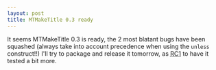 ```yaml
---
layout: post
title: MTMakeTitle 0.3 ready
---
```


It seems MTMakeTitle 0.3 is ready, the 2 most blatant bugs have been squashed (always take into account precedence when using the <code class="inline">unless</code> construct!!)
I'll try to package and release it tomorrow, as <acronym title="Release Candidate 1">RC1</acronym> to have it tested a bit more.
